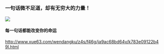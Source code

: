 ##
### 一句话微不足道，却有无穷大的力量！
![](http://g.search1.alicdn.com/img/bao/uploaded/i4/i3/TB1KsmrHXXXXXaQXVXXXXXXXXXX_!!0-item_pic.jpg)
#### 每一句话都能改变你的命运
http://www.xue63.com/wendangku/z4s/f46g/ja9ac68bd64v/k783e09122b49l.html